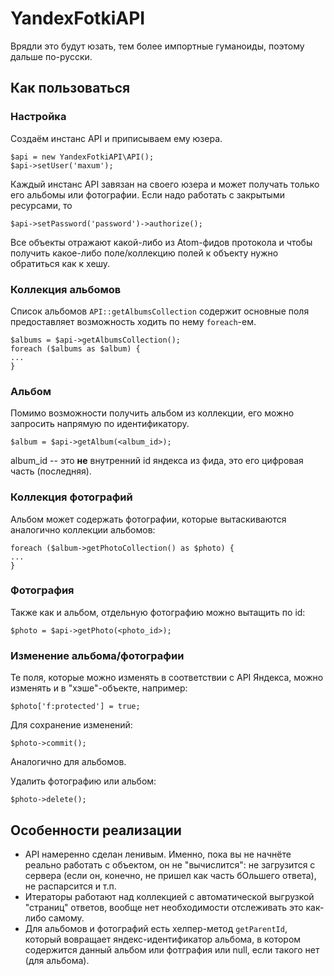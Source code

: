 # YandexFotkiAPI

Врядли это будут юзать, тем более импортные гуманоиды, поэтому дальше по-русски.

## Как пользоваться

### Настройка

Создаём инстанс API и приписываем ему юзера.

    $api = new YandexFotkiAPI\API();
    $api->setUser('maxum');

Каждый инстанс API завязан на своего юзера и может получать только его альбомы или фотографии.
Если надо работать с закрытыми ресурсами, то

    $api->setPassword('password')->authorize();

Все объекты отражают какой-либо из Atom-фидов протокола и чтобы получить какое-либо поле/коллекцию полей
к объекту нужно обратиться как к хешу.

### Коллекция альбомов

Список альбомов `API::getAlbumsCollection` содержит основные поля
предоставляет возможность ходить по нему `foreach`-ем.

    $albums = $api->getAlbumsCollection();
    foreach ($albums as $album) {
    ...
    }

### Альбом

Помимо возможности получить альбом из коллекции, его можно запросить напрямую по идентификатору.

    $album = $api->getAlbum(<album_id>);

album_id -- это **не** внутренний id яндекса из фида, это его цифровая часть (последняя).

### Коллекция фотографий

Альбом может содержать фотографии, которые вытаскиваются аналогично коллекции альбомов:

    foreach ($album->getPhotoCollection() as $photo) {
    ...
    }

### Фотография

Также как и альбом, отдельную фотографию можно вытащить по id:

    $photo = $api->getPhoto(<photo_id>);

### Изменение альбома/фотографии

Те поля, которые можно изменять в соответствии с API Яндекса, можно изменять и в "хэше"-объекте,
например:

    $photo['f:protected'] = true;

Для сохранение изменений:

    $photo->commit();

Аналогично для альбомов.

Удалить фотографию или альбом:

    $photo->delete();

## Особенности реализации

- API намеренно сделан ленивым. Именно, пока вы не начнёте реально работать с объектом, он не "вычислится":
не загрузится с сервера (если он, конечно, не пришел как часть бОльшего ответа), не распарсится и т.п. 
- Итераторы работают над коллекцией с автоматической выгрузкой "страниц" ответов, вообще нет необходимости отслеживать
это как-либо самому.
- Для альбомов и фотографий есть хелпер-метод `getParentId`, который вовращает яндекс-идентификатор альбома, в котором 
содержится данный альбом или фотграфия или null, если такого нет (для альбома).